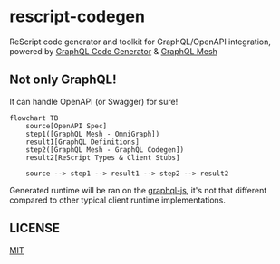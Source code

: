 # rescript-codegen

ReScript code generator and toolkit for GraphQL/OpenAPI integration, powered by [GraphQL Code Generator](https://the-guild.dev/graphql/codegen) & [GraphQL Mesh](https://the-guild.dev/graphql/mesh)

## Not only GraphQL!

It can handle OpenAPI (or Swagger) for sure!

```mermaid
flowchart TB
    source[OpenAPI Spec]
    step1([GraphQL Mesh - OmniGraph])
    result1[GraphQL Definitions]
    step2([GraphQL Mesh - GraphQL Codegen])
    result2[ReScript Types & Client Stubs]

    source --> step1 --> result1 --> step2 --> result2
```

Generated runtime will be ran on the [graphql-js](https://github.com/graphql/graphql-js), it's not that different compared to other typical client runtime implementations.

## LICENSE

[MIT](LICENSE)
